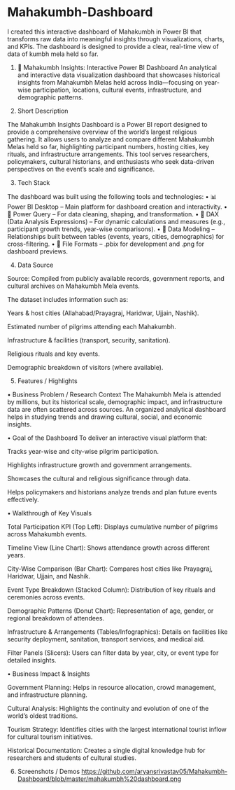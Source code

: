 # Mahakumbh-Dashboard
I created this interactive dashboard of Mahakumbh  in Power BI that transforms raw data into meaningful insights through visualizations, charts, and KPIs. The dashboard is designed to provide a clear, real-time view of data of kumbh mela held so  far.

1. 🌊 Mahakumbh Insights: Interactive Power BI Dashboard
  An analytical and interactive data visualization dashboard that showcases historical insights from Mahakumbh Melas held across India—focusing on year-wise participation, locations, cultural events, infrastructure, and demographic patterns.

2. Short Description

The Mahakumbh Insights Dashboard is a Power BI report designed to provide a comprehensive overview of the world’s largest religious gathering. It allows users to analyze and compare different Mahakumbh Melas held so far, highlighting participant numbers, hosting cities, key rituals, and infrastructure arrangements. This tool serves researchers, policymakers, cultural historians, and enthusiasts who seek data-driven perspectives on the event’s scale and significance.

3. Tech Stack

The dashboard was built using the following tools and technologies:
• 📊 Power BI Desktop – Main platform for dashboard creation and interactivity.
• 📂 Power Query – For data cleaning, shaping, and transformation.
• 🧠 DAX (Data Analysis Expressions) – For dynamic calculations and measures (e.g., participant growth trends, year-wise comparisons).
• 📝 Data Modeling – Relationships built between tables (events, years, cities, demographics) for cross-filtering.
• 📁 File Formats – .pbix for development and .png for dashboard previews.

4. Data Source

Source: Compiled from publicly available records, government reports, and cultural archives on Mahakumbh Mela events.

The dataset includes information such as:

Years & host cities (Allahabad/Prayagraj, Haridwar, Ujjain, Nashik).

Estimated number of pilgrims attending each Mahakumbh.

Infrastructure & facilities (transport, security, sanitation).

Religious rituals and key events.

Demographic breakdown of visitors (where available).

5. Features / Highlights

• Business Problem / Research Context
The Mahakumbh Mela is attended by millions, but its historical scale, demographic impact, and infrastructure data are often scattered across sources. An organized analytical dashboard helps in studying trends and drawing cultural, social, and economic insights.

• Goal of the Dashboard
To deliver an interactive visual platform that:

Tracks year-wise and city-wise pilgrim participation.

Highlights infrastructure growth and government arrangements.

Showcases the cultural and religious significance through data.

Helps policymakers and historians analyze trends and plan future events effectively.

• Walkthrough of Key Visuals

Total Participation KPI (Top Left): Displays cumulative number of pilgrims across Mahakumbh events.

Timeline View (Line Chart): Shows attendance growth across different years.

City-Wise Comparison (Bar Chart): Compares host cities like Prayagraj, Haridwar, Ujjain, and Nashik.

Event Type Breakdown (Stacked Column): Distribution of key rituals and ceremonies across events.

Demographic Patterns (Donut Chart): Representation of age, gender, or regional breakdown of attendees.

Infrastructure & Arrangements (Tables/Infographics): Details on facilities like security deployment, sanitation, transport services, and medical aid.

Filter Panels (Slicers): Users can filter data by year, city, or event type for detailed insights.

• Business Impact & Insights

Government Planning: Helps in resource allocation, crowd management, and infrastructure planning.

Cultural Analysis: Highlights the continuity and evolution of one of the world’s oldest traditions.

Tourism Strategy: Identifies cities with the largest international tourist inflow for cultural tourism initiatives.

Historical Documentation: Creates a single digital knowledge hub for researchers and students of cultural studies.

6. Screenshots / Demos
    https://github.com/aryansrivastav05/Mahakumbh-Dashboard/blob/master/mahakumbh%20dashboard.png
